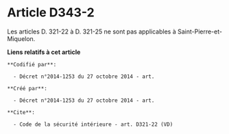 # Article D343-2

Les articles D. 321-22 à D. 321-25 ne sont pas applicables à Saint-Pierre-et-Miquelon.

**Liens relatifs à cet article**

	**Codifié par**:

	  - Décret n°2014-1253 du 27 octobre 2014 - art.

	**Créé par**:

	  - Décret n°2014-1253 du 27 octobre 2014 - art.

	**Cite**:

	  - Code de la sécurité intérieure - art. D321-22 (VD)
